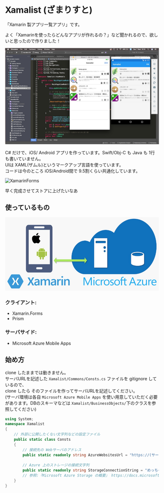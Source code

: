 # Xamalist (ざまりすと)

「Xamarin 製アプリ一覧アプリ」です。 

よく「Xamarinを使ったらどんなアプリが作れるの？」など聞かれるので、欲しいと思ったので作りました！

![Startup project](./doc_image/app_screenshot.jpg)

C# だけで、iOS/ Android アプリを作っています。Swift/Obj-C も Java も 1行も書いていません。    
UIは XAML(ザムル)というマークアップ言語を使っています。    
コードは今のところ iOS/Android間で 9.5割くらい共通化しています。    

![XamarinForms](https://blog.xamarin.com/wp-content/uploads/2014/06/XamarinForms1.png)

早く完成させてストアに上げたいなあ

## 使っているもの

![Startup project](./doc_image/architecture.jpg)

### クライアント:

* Xamarin.Forms
* Prism

### サーバサイド:

* Microsoft Azure Mobile Apps

## 始め方

clone したままでは動きません。    
サーバURLを記述した `Xamalist/Commons/Consts.cs` ファイルを gitignore しているので、     
clone したら そのファイルを作ってサーバURLを記述してください。    
(サーバ環境は各自 `Microsoft Azure Mobile Apps` を使い用意していただく必要があります。DBのスキーマなどは `Xamalist/BusinessObjects/`下のクラスを参照してください)

````csharp
using System;
namespace Xamalist
{
    // 外部に公開したくない文字列などの設定ファイル
    public static class Consts
    {
        // 接続先の Webサーバのアドレス
        public static readonly string AzureWebsitesUrl = "https://(サーバーのURL文字列).azurewebsites.net";

        // Azure 上のストレージの接続文字列
        public static readonly string StorageConnectionString = "めっちゃ長い接続文字列。Azureのポータルの「アクセスキー」から取って来てね";
        // 参照:『Microsoft Azure Storage の概要』 https://docs.microsoft.com/ja-jp/azure/storage/storage-introduction
    }
}
````

